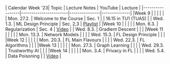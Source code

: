 | Calendar Week '23| Topic                 | Lecture Notes |  YouTube  |  Lecture  |
|-----------------|-----------------------|---------------|--------------|
|Week 9    |                       |               |              |              |
|    Mon. 27.2.   | Welcome to the Course |        Sec. 1       |              |      16.15 in TU1 (TUAS)        |
|   Wed. 1.3.     | ML Design Principle |   Sec. 2,3            |   <a href="https://youtube.com/playlist?list=PLrbn2dGrLJK_Uix6FM4mOrIcE5m1fZaX3">Playlist</a>         |
|Week 10    |                       |               |              |
| Mon. 6.3. | Regularization |        Sec. 4       |  <a href="https://youtu.be/94tlSrs9ZNo">Video</a>             |
| Wed. 8.3. | Gradient Descent  |               |              |
|Week 11    |                       |               |              |
| Mon. 13.3. | Network Models |               |              |
| Wed. 15.3. | FL Design Principle |               |              |
|Week 12    |                       |               |              |
| Mon. 20.3. | FL Main Flavours |               |              |
| Wed. 22.3. | FL Algorithms |               |              |
|Week 13    |                       |               |              |
| Mon. 27.3. | Graph Learning |               |              |
| Wed. 29.3. | Trustworthy AI |               |              |
|Week 14    |                       |               |              |
| Mon. 3.4. | Privacy in FL |               |              |
| Wed. 5.4. | Data Poisoning |               |     <a href="https://www.youtube.com/watch?v=MLjK-SC7JSY">Video</a>         |
